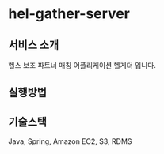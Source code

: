 # hel-gather-server

## 서비스 소개
헬스 보조 파트너 매칭 어플리케이션 헬게더 입니다.

## 실행방법

## 기술스택

Java, Spring, Amazon EC2, S3, RDMS
